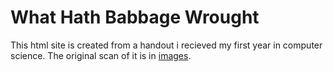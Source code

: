 # What Hath Babbage Wrought

This html site is created from a handout i recieved my first year in computer science.
The original scan of it is in [images](/images).
